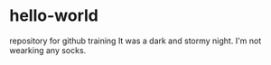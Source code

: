 # hello-world
repository for github training
It was a dark and stormy night.
I'm not wearking any socks.
